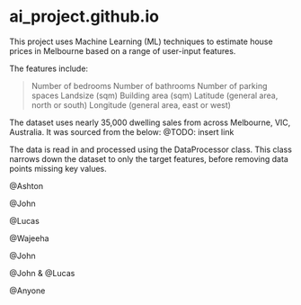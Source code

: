 # ai_project.github.io

<!-- Overview -->
This project uses Machine Learning (ML) techniques to estimate house prices in Melbourne based on a range of user-input features.

<!-- Features -->
The features include:
> Number of bedrooms
> Number of bathrooms
> Number of parking spaces
> Landsize (sqm)
> Building area (sqm)
> Latitude (general area, north or south)
> Longitude (general area, east or west)

<!-- Dataset -->
The dataset uses nearly 35,000 dwelling sales from across Melbourne, VIC, Australia. It was sourced from the below:
@TODO: insert link

<!-- Processing -->
The data is read in and processed using the DataProcessor class. This class narrows down the dataset to only the target features, before removing data points missing key values.

<!-- K-Means -->
@Ashton

<!-- Linear Regression -->
@John

<!-- Gaussian Processing (Non-Linear Regression) -->
@Lucas

<!-- Evaluation Metrics -->
@Wajeeha

<!-- User Interface -->
@John

<!-- Prediction -->
@John & @Lucas

<!-- Integration -->
@Anyone